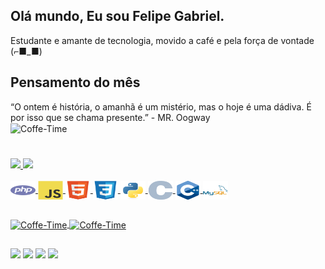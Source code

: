 ## Olá mundo, Eu sou Felipe Gabriel. 
Estudante e amante de tecnologia, movido a café e pela força de vontade (⌐■_■)
## Pensamento do mês
“O ontem é história, o amanhã é um mistério, mas o hoje é uma dádiva. É por isso que se chama presente.” - MR. Oogway
<br>
<img align="center" alt="Coffe-Time" height="180" width="200" src="https://media.giphy.com/media/uFhKYISJSb7RC/giphy.gif">

#

<a href="https://github.com/Flipe-TI">
  <img height="180em" src="https://github-readme-stats.vercel.app/api?username=Flipe-TI&show_icons=true&theme=tokyonight&include_all_commits=true&count_private=true"/>
  <img height="180em" src="https://github-readme-stats.vercel.app/api/top-langs/?username=Flipe-TI&layout=compact&langs_count=8&theme=tokyonight"/>
 
<div style="display: inline_block"><br>
  <img align="center" alt="icon-Js" height="30" width="40" src="https://raw.githubusercontent.com/devicons/devicon/master/icons/php/php-plain.svg">
  <img align="center" alt="icon-React" height="30" width="40" src="https://raw.githubusercontent.com/devicons/devicon/master/icons/javascript/javascript-original.svg">
  <img align="center" alt="icon-HTML" height="30" width="40" src="https://raw.githubusercontent.com/devicons/devicon/master/icons/html5/html5-original.svg">
  <img align="center" alt="icon-CSS" height="30" width="40" src="https://raw.githubusercontent.com/devicons/devicon/master/icons/css3/css3-original.svg">
  <img align="center" alt="icon-Csharp" height="30" width="40" src="https://raw.githubusercontent.com/devicons/devicon/master/icons/python/python-original.svg">
  <img align="center" alt="icon-Csharp" height="30" width="40" src="https://raw.githubusercontent.com/devicons/devicon/master/icons/c/c-original.svg">
  <img align="center" alt="icon-Csharp" height="30" width="40" src="https://raw.githubusercontent.com/devicons/devicon/master/icons/cplusplus/cplusplus-original.svg">
  <img align="center" alt="icon-Js" height="30" width="40" src="https://raw.githubusercontent.com/devicons/devicon/master/icons/mysql/mysql-original-wordmark.svg">
</div>

  ##

<div>
    <img align="center" alt="Coffe-Time" height="180" width="200" src="https://media.giphy.com/media/687qS11pXwjCM/giphy.gif">
    <img align="center" alt="Coffe-Time" height="180" width="200" src="https://media.giphy.com/media/ZVik7pBtu9dNS/giphy.gif">
</div>

##

<div>
  <a href = "https://www.linkedin.com/in/felipe-silva-ti/"><img src="https://img.shields.io/badge/-LinkedIn-blue?style=for-the-badge&logo=Linkedin&logoColor=white" target="_blank"></a>
  <a href = "https://api.whatsapp.com/send?phone=558599808243&text=Te%20vi%20no%20GitHub,%20tudo%20bom?"><img src="https://img.shields.io/badge/-Whatsapp-4CA143?style=for-the-badge&labelColor=4CA143&logo=whatsapp&logoColor=white" target="_blank"></a>
  <a href = "mailto:felipe.suporteti@hotmail.com"><img src="https://img.shields.io/badge/-Outlook-blue?style=for-the-badge&logo=Microsoft-Outlook&logoColor=white" target="_blank"></a>
  <a href = "mailto:felipegabriel.suporteti@gmail.com"><img src="https://img.shields.io/badge/-Gmail-c14438?style=for-the-badge&logo=Gmail&logoColor=white" target="_blank"></a>
</div>
